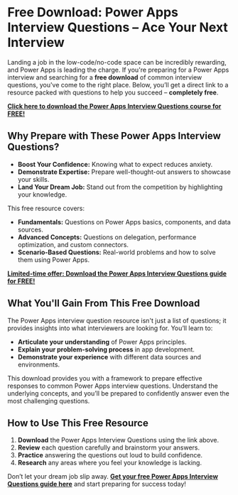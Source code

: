 # Free Download: Power Apps Interview Questions – Ace Your Next Interview

Landing a job in the low-code/no-code space can be incredibly rewarding, and Power Apps is leading the charge. If you're preparing for a Power Apps interview and searching for a **free download** of common interview questions, you've come to the right place. Below, you’ll get a direct link to a resource packed with questions to help you succeed – **completely free**.

[**Click here to download the Power Apps Interview Questions course for FREE!**](https://udemywork.com/power-apps-interview-questions)

## Why Prepare with These Power Apps Interview Questions?

*   **Boost Your Confidence:** Knowing what to expect reduces anxiety.
*   **Demonstrate Expertise:** Prepare well-thought-out answers to showcase your skills.
*   **Land Your Dream Job:** Stand out from the competition by highlighting your knowledge.

This free resource covers:

*   **Fundamentals:** Questions on Power Apps basics, components, and data sources.
*   **Advanced Concepts:** Questions on delegation, performance optimization, and custom connectors.
*   **Scenario-Based Questions:** Real-world problems and how to solve them using Power Apps.

[**Limited-time offer: Download the Power Apps Interview Questions guide for FREE!**](https://udemywork.com/power-apps-interview-questions)

## What You'll Gain From This Free Download

The Power Apps interview question resource isn't just a list of questions; it provides insights into what interviewers are looking for. You’ll learn to:

*   **Articulate your understanding** of Power Apps principles.
*   **Explain your problem-solving process** in app development.
*   **Demonstrate your experience** with different data sources and environments.

This download provides you with a framework to prepare effective responses to common Power Apps interview questions. Understand the underlying concepts, and you’ll be prepared to confidently answer even the most challenging questions.

## How to Use This Free Resource

1.  **Download** the Power Apps Interview Questions using the link above.
2.  **Review** each question carefully and brainstorm your answers.
3.  **Practice** answering the questions out loud to build confidence.
4.  **Research** any areas where you feel your knowledge is lacking.

Don’t let your dream job slip away. **[Get your free Power Apps Interview Questions guide here](https://udemywork.com/power-apps-interview-questions)** and start preparing for success today!
